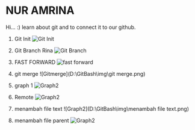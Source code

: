 # NUR AMRINA

Hi... :) learn about git and to connect it to our github.

1. Git Init
![Git Init](D:\GitBash\img\gitinit.png)

2. Git Branch Rina
![Git Branch](D:\GitBash\img\branchRina.png)

3. FAST FORWARD
![fast forward](D:\GitBash\img\fastforward.png)

4. git merge
![Gitmerge](D:\GitBash\img\git merge.png)

5. graph 1
![Graph2](D:\GitBash\img\graph2.png)

6. Remote
![Graph2](D:\GitBash\img\gitremote.png)

7. menambah file text 
![Graph2](D:\GitBash\img\menambah file text.png)

8. menambah file parent 
![Graph2](D:\GitBash\img\menambahfileparent.png)
